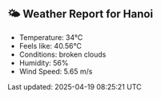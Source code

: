 <!-- WEATHER-START -->
## 🌤 Weather Report for Hanoi

- Temperature: 34°C
- Feels like: 40.56°C
- Conditions: broken clouds
- Humidity: 56%
- Wind Speed: 5.65 m/s

Last updated: 2025-04-19 08:25:21 UTC
<!-- WEATHER-END -->

